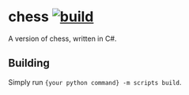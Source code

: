 # chess [![build](https://img.shields.io/github/workflow/status/yodasoda1219/chess/build)](https://github.com/yodasoda1219/chess/actions/workflows/build.yml)

A version of chess, written in C#.

## Building

Simply run `{your python command} -m scripts build`.